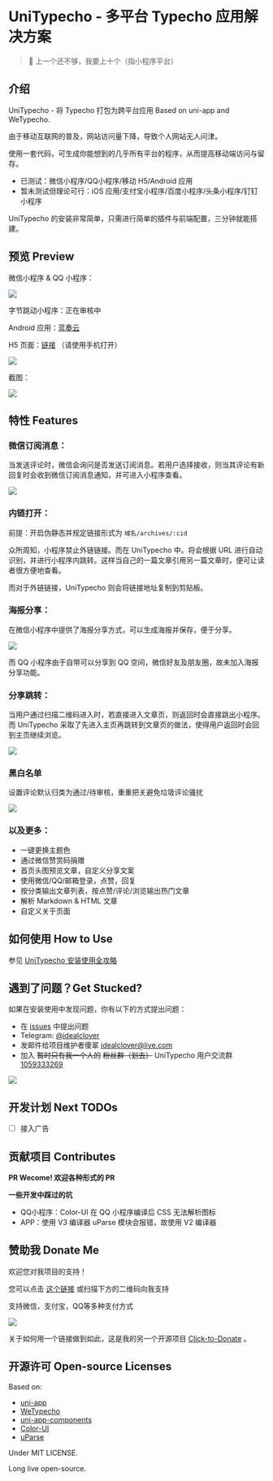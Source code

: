 # UniTypecho - 多平台 Typecho 应用解决方案

> 🤷 上一个还不够，我要上十个（指小程序平台）

## 介绍

UniTypecho - 将 Typecho 打包为跨平台应用 Based on uni-app and WeTypecho.

由于移动互联网的普及，网站访问量下降，导致个人网站无人问津。

使用一套代码，可生成你能想到的几乎所有平台的程序，从而提高移动端访问与留存。

* 已测试：微信小程序/QQ小程序/移动 H5/Android 应用
* 暂未测试但理论可行：iOS 应用/支付宝小程序/百度小程序/头条小程序/钉钉小程序

UniTypecho 的安装非常简单，只需进行简单的插件与前端配置，三分钟就能搭建。

## 预览 Preview

微信小程序 & QQ 小程序：

![](https://github.com/idealclover/UniTypecho/raw/master/assets/qrcode.png)

字节跳动小程序：正在审核中

Android 应用：[蓝奏云](https://www.lanzous.com/i9k2usj)

H5 页面：[链接](https://h5.idealclover.cn/) （请使用手机打开）

![](https://github.com/idealclover/UniTypecho/raw/master/assets/qrcode2.png)

截图：

![](https://github.com/idealclover/UniTypecho/raw/master/assets/pic1.png)

## 特性 Features

### 微信订阅消息：

当发送评论时，微信会询问是否发送订阅消息。若用户选择接收，则当其评论有新回复时会收到微信订阅消息通知，并可进入小程序查看。

![](https://github.com/idealclover/UniTypecho/raw/master/assets/pic2.png)

### 内链打开：

前提：开启伪静态并规定链接形式为 ```域名/archives/:cid```

众所周知，小程序禁止外链链接。而在 UniTypecho 中。将会根据 URL 进行自动识别，并进行小程序内跳转。这样当自己的一篇文章引用另一篇文章时，便可让读者很方便地查看。

而对于外链链接，UniTypecho 则会将链接地址复制到剪贴板。

### 海报分享：

在微信小程序中提供了海报分享方式，可以生成海报并保存，便于分享。

![](https://github.com/idealclover/UniTypecho/raw/master/assets/pic3.png)

而 QQ 小程序由于自带可以分享到 QQ 空间，微信好友及朋友圈，故未加入海报分享功能。

### 分享跳转：

当用户通过扫描二维码进入时，若直接进入文章页，则返回时会直接跳出小程序。而 UniTypecho 采取了先进入主页再跳转到文章页的做法，使得用户返回时会回到主页继续浏览。

![](https://github.com/idealclover/UniTypecho/raw/master/assets/pic4.png)

### 黑白名单

设置评论默认归类为通过/待审核，重重把关避免垃圾评论骚扰

![](https://github.com/idealclover/UniTypecho/raw/master/assets/pic5.png)

### 以及更多：

* 一键更换主题色
* 通过微信赞赏码捐赠
* 首页头图预览文章，自定义分享文案
* 使用微信/QQ/邮箱登录，点赞，回复
* 按分类输出文章列表，按点赞/评论/浏览输出热门文章
* 解析 Markdown & HTML 文章
* 自定义关于页面

## 如何使用 How to Use

参见 [UniTypecho 安装使用全攻略](https://idealclover.top/archives/613/)

## 遇到了问题？Get Stucked?

如果在安装使用中发现问题，你有以下的方式提出问题：

* 在 [issues](https://github.com/idealclover/Uni-WeTypecho) 中提出问题
* Telegram: [@idealclover](https://t.me/idealclover)
* 发邮件给项目维护者傻翠 [idealclover@live.com](mailto://idealclover@live.com)
* 加入 ~~暂时只有我一个人的~~ ~~粉丝群（划去）~~ UniTypecho 用户交流群 [1059333269](https://jq.qq.com/?_wv=1027&k=57glqp9)

![](https://github.com/idealclover/UniTypecho/raw/master/assets/qqgroup.png)

## 开发计划 Next TODOs

- [ ] 接入广告

## 贡献项目 Contributes

**PR Wecome! 欢迎各种形式的 PR**

**一些开发中踩过的坑**

* QQ小程序：Color-UI 在 QQ 小程序编译后 CSS 无法解析图标
* APP：使用 V3 编译器 uParse 模块会报错，故使用 V2 编译器

## 赞助我 Donate Me

欢迎您对我项目的支持！

您可以点击 [这个链接](https://donate.idealclover.cn) 或扫描下方的二维码向我支持

支持微信，支付宝，QQ等多种支付方式

![](https://github.com/idealclover/UniTypecho/raw/master/assets/donate.png)

关于如何用一个链接做到如此，这是我的另一个开源项目 [Click-to-Donate](https://github.com/idealclover/click-to-donate) 。

## 开源许可 Open-source Licenses

Based on:

* [uni-app](https://github.com/dcloudio/uni-app)
* [WeTypecho](https://github.com/MingliangLu/WeTypecho)
* [uni-app-components](https://github.com/MyQuitter/uni-app-components)
* [Color-UI](https://github.com/weilanwl/ColorUI)
* [uParse](https://github.com/gaoyia/parse)

Under MIT LICENSE.

Long live open-source.
